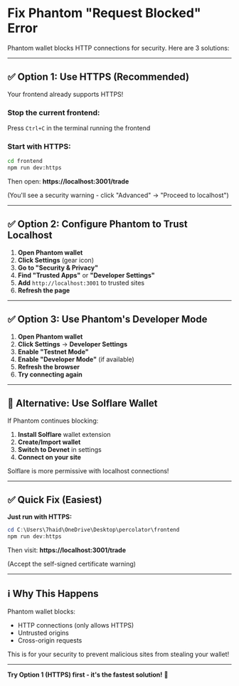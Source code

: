 # Fix Phantom "Request Blocked" Error

Phantom wallet blocks HTTP connections for security. Here are 3 solutions:

---

## ✅ Option 1: Use HTTPS (Recommended)

Your frontend already supports HTTPS!

### Stop the current frontend:
Press `Ctrl+C` in the terminal running the frontend

### Start with HTTPS:
```bash
cd frontend
npm run dev:https
```

Then open: **https://localhost:3001/trade**

(You'll see a security warning - click "Advanced" → "Proceed to localhost")

---

## ✅ Option 2: Configure Phantom to Trust Localhost

1. **Open Phantom wallet**
2. **Click Settings** (gear icon)
3. **Go to "Security & Privacy"**
4. **Find "Trusted Apps"** or **"Developer Settings"**
5. **Add** `http://localhost:3001` to trusted sites
6. **Refresh the page**

---

## ✅ Option 3: Use Phantom's Developer Mode

1. **Open Phantom wallet**
2. **Click Settings** → **Developer Settings**
3. **Enable "Testnet Mode"**
4. **Enable "Developer Mode"** (if available)
5. **Refresh the browser**
6. **Try connecting again**

---

## 🔧 Alternative: Use Solflare Wallet

If Phantom continues blocking:

1. **Install Solflare** wallet extension
2. **Create/Import wallet**
3. **Switch to Devnet** in settings
4. **Connect on your site**

Solflare is more permissive with localhost connections!

---

## ✅ Quick Fix (Easiest)

**Just run with HTTPS:**

```powershell
cd C:\Users\7haid\OneDrive\Desktop\percolator\frontend
npm run dev:https
```

Then visit: **https://localhost:3001/trade**

(Accept the self-signed certificate warning)

---

## ℹ️ Why This Happens

Phantom wallet blocks:
- HTTP connections (only allows HTTPS)
- Untrusted origins
- Cross-origin requests

This is for your security to prevent malicious sites from stealing your wallet!

---

**Try Option 1 (HTTPS) first - it's the fastest solution!** 🚀

